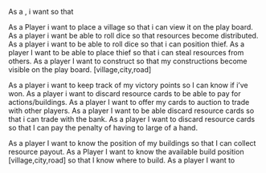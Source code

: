 As a <type of user>, i want <some goal > so that <some reason>

As a Player i want to place a village so that i can view it on the play board.
As a player i want be able to roll dice so that resources become distributed.
As a player i want to be able to roll dice so that i can position thief.
As a player I want to be able to place thief so that i can steal resources from others.
As a player I want to construct so that my constructions become visible on the play board.
[village,city,road]

As a player i want to keep track of my victory points so I can know if i’ve won.
As a player i want to discard resource cards to be able to pay for actions/buildings.
As a player I want to offer my cards to auction to trade with other players.
As a player I want to be able discard resource cards so that i can trade with the bank.
As a player I want to discard resource cards so that I can pay the penalty of having to large of a hand.

As a player I want to know the position of my buildings so that I can collect resource payout.
As a Player I want to know the available build position [village,city,road] so that I know where to build.
As a player I want to
